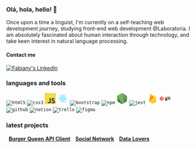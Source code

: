 ### Olá, hola, hello! 👋

Once upon a time a linguist, I'm currently on a self-teaching web development journey, studying front-end web development @Laboratoria. 
I am absolutely fascinated about human interaction through technology, and take keen interest in natural language processing. 

#### Contact me

<a href="https://www.linkedin.com/in/fabianybasoni/">
  <img alt="Fabiany's LinkedIn" width="22px" src="https://raw.githubusercontent.com/peterthehan/peterthehan/master/assets/linkedin.svg" />
</a>

### languages and tools
<code><img alt="html5" height="25" src="https://camo.githubusercontent.com/0c3a16a22ae058cfe38a06dc9ea16404cf006409262f547c9ccfa3ec8b30f71e/68747470733a2f2f696d672e736869656c64732e696f2f62616467652f2d48544d4c352d4533344632363f7374796c653d666c61742d737175617265266c6f676f3d68746d6c35266c6f676f436f6c6f723d7768697465"></code>
<code><img alt="css3" height="25" src="https://camo.githubusercontent.com/2435c2a64789b8a71c701a1a593b4a6e6869789bfb0626e515dc2a6b6dffa6c5/68747470733a2f2f696d672e736869656c64732e696f2f62616467652f2d435353332d3135373242363f7374796c653d666c61742d737175617265266c6f676f3d63737333"></code>
<code><img alt="javascript" height="30" src="https://raw.githubusercontent.com/github/explore/80688e429a7d4ef2fca1e82350fe8e3517d3494d/topics/javascript/javascript.png"></code>
<code><img alt="react" height="30" src="https://raw.githubusercontent.com/github/explore/80688e429a7d4ef2fca1e82350fe8e3517d3494d/topics/react/react.png"></code>
<code><img alt="bootstrap" height="25" src="https://camo.githubusercontent.com/e56d586bf373ad33a4e8c7101246d54d5edc0fb52b87d309b899ce4818bd6086/68747470733a2f2f696d672e736869656c64732e696f2f62616467652f2d426f6f7473747261702d3536334437433f7374796c653d666c61742d737175617265266c6f676f3d626f6f747374726170"></code>
<code><img alt="npm" src="https://img.shields.io/badge/-NPM-CB3837?style=flat-square&logo=npm&logoColor=white"></code>
<code><img alt="nodejs" height="30" src="https://raw.githubusercontent.com/github/explore/80688e429a7d4ef2fca1e82350fe8e3517d3494d/topics/nodejs/nodejs.png"></code>
<code><img alt="jest" height="30" src="https://seeklogo.com/images/J/jest-logo-F9901EBBF7-seeklogo.com.png"></code>
<code><img alt="firebase" height="30" src="https://raw.githubusercontent.com/github/explore/80688e429a7d4ef2fca1e82350fe8e3517d3494d/topics/firebase/firebase.png"></code>
<code><img alt="git" height="30" src="https://raw.githubusercontent.com/github/explore/80688e429a7d4ef2fca1e82350fe8e3517d3494d/topics/git/git.png"></code>
<code><img alt="github" height="30" src="https://camo.githubusercontent.com/85dc47a56a4e73ae7b6e64b3b4416785497e74219ae179ae8faaaca10d5a78d9/68747470733a2f2f696d672e736869656c64732e696f2f62616467652f2d4769744875622d3138313731373f7374796c653d666c61742d737175617265266c6f676f3d676974687562"></code>
<code><img alt="notion" height="30" src="https://upload.wikimedia.org/wikipedia/commons/4/45/Notion_app_logo.png"></code>
<code><img alt="trello" height="30" src="https://cdn.worldvectorlogo.com/logos/trello.svg"></code>
<code><img alt="figma" height="30" src="https://upload.wikimedia.org/wikipedia/commons/3/33/Figma-logo.svg"></code>




### latest projects
<table>
  <thead align="center">
    <tr border: none;>
      <td><a href="https://github.com/fbasoni/burger-queen-api-client"><b>Burger Queen API Client</b></a></td>
      <td><a href="https://github.com/fbasoni/SAP008-social-network"><b>Social Network</b></a></td>      
      <td><a href="https://github.com/fbasoni/SAP008-data-lovers"><b>Data Lovers</b></a></td>
    </tr>
  </thead>
</table>





<!--
**fbasoni/fbasoni** is a ✨ _special_ ✨ repository because its `README.md` (this file) appears on your GitHub profile.

Here are some ideas to get you started:

- 🔭 I’m currently working on ...
- 🌱 I’m currently learning ...
- 👯 I’m looking to collaborate on ...
- 🤔 I’m looking for help with ...
- 💬 Ask me about ...
- 📫 How to reach me: ...
- 😄 Pronouns: ...
- ⚡ Fun fact: ...
-->
